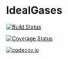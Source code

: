 # IdealGases

[![Build Status](https://travis-ci.org/pjabardo/IdealGases.jl.svg?branch=master)](https://travis-ci.org/pjabardo/IdealGases.jl)

[![Coverage Status](https://coveralls.io/repos/pjabardo/IdealGases.jl/badge.svg?branch=master&service=github)](https://coveralls.io/github/pjabardo/IdealGases.jl?branch=master)

[![codecov.io](http://codecov.io/github/pjabardo/IdealGases.jl/coverage.svg?branch=master)](http://codecov.io/github/pjabardo/IdealGases.jl?branch=master)
